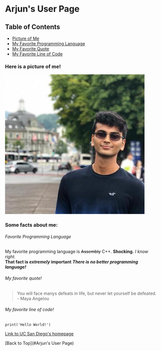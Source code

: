 # Arjun's User Page
## Table of Contents
- [Picture of Me](#Here-is-a-picture-of-me!)
- [My Favorite Programming Language](#Favorite-Programming-Language)
- [My Favorite Quote](#My-favorite-quote)
- [My Favorite Line of Code](#My-favorite-line-of-code!)

### Here is a picture of me!
![](./images/GitHubProfilePicture.jpeg)
### Some facts about me:
###### Favorite Programming Language
My favorite programming language is ~~Assembly~~ C++. **Shocking.** *I know right.*  
**That fact is _extremely_ important**
***There is no better programming language!***  

###### My favorite quote!
> You will face manys defeats in life, but never let yourself be defeated. - Maya Angelou

###### My favorite line of code!
```
print('Hello World!')
```

[Link to UC San Diego's homepage](https://www.ucsd.edu)

[Back to Top](#Arjun's User Page)
